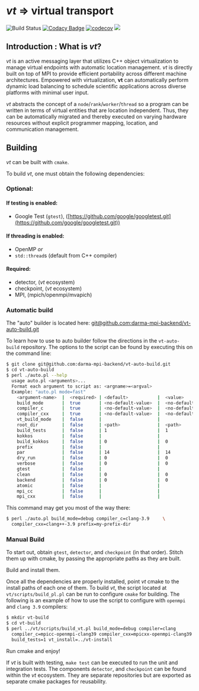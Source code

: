 # *vt* => virtual transport

![Build Status](https://travis-ci.com/DARMA-tasking/vt.svg?branch=develop)
[![Codacy Badge](https://api.codacy.com/project/badge/Grade/e21fba68df8947ecb9a9c51b5e159e56)](https://www.codacy.com/gh/DARMA-tasking/vt?utm_source=github.com&amp;utm_medium=referral&amp;utm_content=DARMA-tasking/vt&amp;utm_campaign=Badge_Grade)
[![codecov](https://codecov.io/gh/DARMA-tasking/vt/branch/develop/graph/badge.svg)](https://codecov.io/gh/DARMA-tasking/vt)
![](https://github.com/DARMA-tasking/vt/workflows/Docker%20Image%20CI/badge.svg)

## Introduction : What is *vt*?

*vt* is an active messaging layer that utilizes C++ object virtualization to
manage virtual endpoints with automatic location management. *vt* is directly
built on top of MPI to provide efficient portability across different machine
architectures. Empowered with virtualization, **vt** can automatically perform
dynamic load balancing to schedule scientific applications across diverse
platforms with minimal user input.

*vt* abstracts the concept of a `node`/`rank`/`worker`/`thread` so a program can
be written in terms of virtual entities that are location independent. Thus,
they can be automatically migrated and thereby executed on varying hardware
resources without explicit programmer mapping, location, and communication
management.

## Building

*vt* can be built with `cmake`.

To build *vt*, one must obtain the following dependencies:

### Optional:

#### If testing is enabled:
- Google Test (`gtest`), ([https://github.com/google/googletest.git](https://github.com/google/googletest.git))

#### If threading is enabled:
  - OpenMP       _or_
  - `std::thread`s (default from C++ compiler)

#### Required:
  - detector,   (*vt* ecosystem)
  - checkpoint, (*vt* ecosystem)
  - MPI,        (mpich/openmpi/mvapich)

### Automatic build

The "auto" builder is located here: [git@github.com:darma-mpi-backend/vt-auto-build.git]()

To learn how to use to auto builder follow the directions in the `vt-auto-build`
repository. The options to the script can be found by executing this on the
command line:

```bash
$ git clone git@github.com:darma-mpi-backend/vt-auto-build.git
$ cd vt-auto-build
$ perl ./auto.pl --help
  usage auto.pl <arguments>...
  Format each argument to script as: <argname>=<argval>
  Example: "auto.pl mode=fast"
    <argument-name>  |  <required> | <default>           |  <value>
    build_mode       |  true       | <no-default-value>  |  <no-default-value>
    compiler_c       |  true       | <no-default-value>  |  <no-default-value>
    compiler_cxx     |  true       | <no-default-value>  |  <no-default-value>
    vt_build_mode    |  false      |                     |
    root_dir         |  false      | <path>              |  <path>
    build_tests      |  false      | 1                   |  1
    kokkos           |  false      |                     |
    build_kokkos     |  false      | 0                   |  0
    prefix           |  false      |                     |
    par              |  false      | 14                  |  14
    dry_run          |  false      | 0                   |  0
    verbose          |  false      | 0                   |  0
    gtest            |  false      |                     |
    clean            |  false      | 0                   |  0
    backend          |  false      | 0                   |  0
    atomic           |  false      |                     |
    mpi_cc           |  false      |                     |
    mpi_cxx          |  false      |                     |
```
This command may get you most of the way there:

```bash
$ perl ./auto.pl build_mode=debug compiler_c=clang-3.9     \
  compiler_cxx=clang++-3.9 prefix=my-prefix-dir
```
###  Manual Build

To start out, obtain `gtest`, `detector`, and `checkpoint` (in that
order). Stitch them up with cmake, by passing the appropriate paths as they are
built.

Build and install them.

Once all the dependencies are properly installed, point *vt* cmake to the
install paths of each one of them. To build *vt*, the script located at
`vt/scripts/build_pl.pl` can be run to configure `cmake` for building. The
following is an example of how to use the script to configure with `openmpi` and
`clang 3.9` compilers:

```bash
$ mkdir vt-build
$ cd vt-build
$ perl ../vt/scripts/build_vt.pl build_mode=debug compiler=clang               \
  compiler_c=mpicc-openmpi-clang39 compiler_cxx=mpicxx-openmpi-clang39         \
  build_tests=1 vt_install=../vt-install
```

Run cmake and enjoy!

If *vt* is built with testing, `make test` can be executed to run the unit and
integration tests. The components `detector`, and `checkpoint` can be found
within the *vt* ecosystem. They are separate repositories but are exported as
separate cmake packages for reusability.

